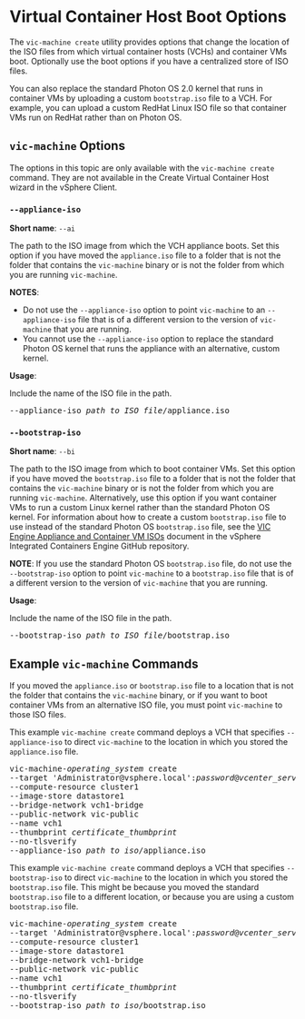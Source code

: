 # Virtual Container Host Boot Options #

The `vic-machine create` utility provides options that change the location of the ISO files from which virtual container hosts (VCHs) and container VMs boot. Optionally use the boot options if you have a centralized store of ISO files.

You can also replace the standard Photon OS 2.0 kernel that runs in container VMs by uploading a custom `bootstrap.iso` file to a VCH. For example, you can upload a custom RedHat Linux ISO file so that container VMs run on RedHat rather than on Photon OS.

## `vic-machine` Options <a id="options"></a>

The options in this topic are only available with the `vic-machine create` command. They are not available in the Create Virtual Container Host wizard in the vSphere Client.

### `--appliance-iso` <a id="appliance-iso"></a>

**Short name**: `--ai`

The path to the ISO image from which the VCH appliance boots. Set this option if you have moved the `appliance.iso` file to a folder that is not the folder that contains the `vic-machine` binary or is not the folder from which you are running `vic-machine`. 

**NOTES**: 

- Do not use the `--appliance-iso` option to point `vic-machine` to an `--appliance-iso` file that is of a different version to the version of `vic-machine` that you are running.
- You cannot use the `--appliance-iso` option to replace the standard Photon OS kernel that runs the appliance with an alternative, custom kernel.

**Usage**:

Include the name of the ISO file in the path.

<pre>--appliance-iso <i>path_to_ISO_file</i>/appliance.iso</pre>

### `--bootstrap-iso` <a id="bootstrap-iso"></a>

**Short name**: `--bi`

The path to the ISO image from which to boot container VMs. Set this option if you have moved the `bootstrap.iso` file to a folder that is not the folder that contains the `vic-machine` binary or is not the folder from which you are running `vic-machine`. Alternatively, use this option if you want container VMs to run  a custom Linux kernel rather than the standard Photon OS kernel. For information about how to create a custom `bootstrap.iso` file to use instead of the standard Photon OS `bootstrap.iso` file, see the [VIC Engine Appliance and Container VM ISOs](https://github.com/vmware/vic/tree/master/isos/base/repos) document in the vSphere Integrated Containers Engine GitHub repository.

**NOTE**: If you use the standard Photon OS `bootstrap.iso` file, do not use the `--bootstrap-iso` option to point `vic-machine` to a `bootstrap.iso` file that is of a different version to the version of `vic-machine` that you are running.

**Usage**:

Include the name of the ISO file in the path.

<pre>--bootstrap-iso <i>path_to_ISO_file</i>/bootstrap.iso</pre>

## Example `vic-machine` Commands <a id="examples"></a>

If you moved the `appliance.iso` or `bootstrap.iso` file to a location that is not the folder that contains the `vic-machine` binary, or if you want to boot container VMs from an alternative ISO file, you must point `vic-machine` to those ISO files.

This example `vic-machine create` command deploys a VCH that specifies `--appliance-iso` to direct `vic-machine` to the location in which you stored the `appliance.iso` file.

<pre>vic-machine-<i>operating_system</i> create
--target 'Administrator@vsphere.local':<i>password</i>@<i>vcenter_server_address</i>/dc1
--compute-resource cluster1
--image-store datastore1
--bridge-network vch1-bridge
--public-network vic-public
--name vch1
--thumbprint <i>certificate_thumbprint</i>
--no-tlsverify
--appliance-iso <i>path_to_iso</i>/appliance.iso
</pre>

This example `vic-machine create` command deploys a VCH that specifies `--bootstrap-iso` to direct `vic-machine` to the location in which you stored the `bootstrap.iso` file. This might be because you moved the standard `bootstrap.iso` file to a different location, or because you are using a custom `bootstrap.iso` file.

<pre>vic-machine-<i>operating_system</i> create
--target 'Administrator@vsphere.local':<i>password</i>@<i>vcenter_server_address</i>/dc1
--compute-resource cluster1
--image-store datastore1
--bridge-network vch1-bridge
--public-network vic-public
--name vch1
--thumbprint <i>certificate_thumbprint</i>
--no-tlsverify
--bootstrap-iso <i>path_to_iso</i>/bootstrap.iso
</pre>